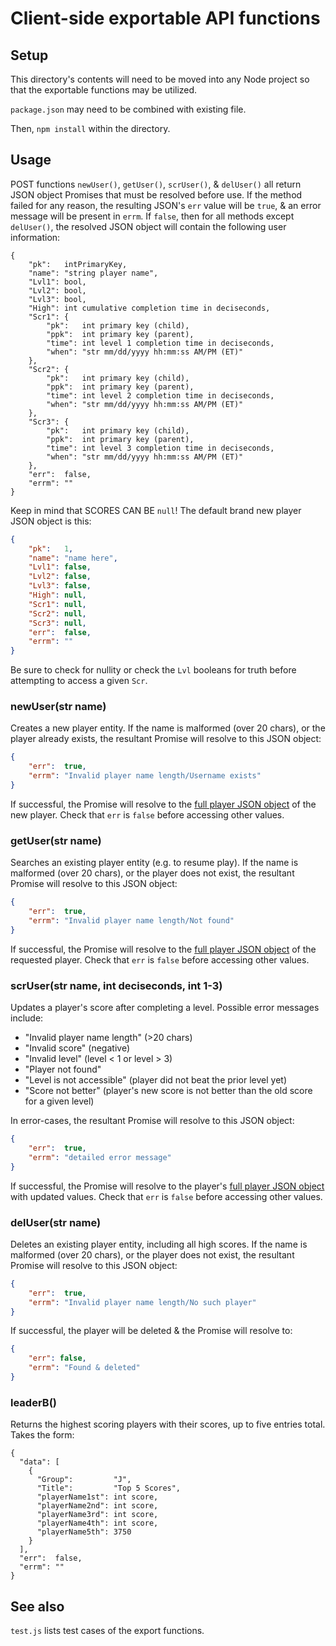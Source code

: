 # Client-side exportable API functions

## Setup 
This directory's contents will need to be moved into any Node project so that the exportable functions may be utilized.

`package.json` may need to be combined with existing file.

Then, `npm install` within the directory.

## Usage
POST functions `newUser()`, `getUser()`, `scrUser()`, & `delUser()` all return JSON object Promises that must be resolved before use.
If the method failed for any reason, the resulting JSON's `err` value will be `true`, & an error message will be present in `errm`.
If `false`, then for all methods except `delUser()`, the resolved JSON object will contain the following user information:

```
{
    "pk":   intPrimaryKey,
    "name": "string player name",
    "Lvl1": bool,
    "Lvl2": bool,
    "Lvl3": bool,
    "High": int cumulative completion time in deciseconds,
    "Scr1": {
        "pk":   int primary key (child),
        "ppk":  int primary key (parent),
        "time": int level 1 completion time in deciseconds,
        "when": "str mm/dd/yyyy hh:mm:ss AM/PM (ET)"
    },
    "Scr2": {
        "pk":   int primary key (child),
        "ppk":  int primary key (parent),
        "time": int level 2 completion time in deciseconds,
        "when": "str mm/dd/yyyy hh:mm:ss AM/PM (ET)"
    },
    "Scr3": {
        "pk":   int primary key (child),
        "ppk":  int primary key (parent),
        "time": int level 3 completion time in deciseconds,
        "when": "str mm/dd/yyyy hh:mm:ss AM/PM (ET)"
    },
    "err":  false,
    "errm": ""
}
```

Keep in mind that SCORES CAN BE `null`! The default brand new player JSON object is this:
```json
{
    "pk":   1,
    "name": "name here",
    "Lvl1": false,
    "Lvl2": false,
    "Lvl3": false,
    "High": null,
    "Scr1": null,
    "Scr2": null,
    "Scr3": null,
    "err":  false,
    "errm": ""
}
```
Be sure to check for nullity or check the `Lvl` booleans for truth before attempting to access a given `Scr`.

### newUser(str name)
Creates a new player entity.
If the name is malformed (over 20 chars), or the player already exists, the resultant Promise will resolve to this JSON object:
```json
{
    "err":  true,
    "errm": "Invalid player name length/Username exists"
}
```
If successful, the Promise will resolve to the [full player JSON object](#Usage) of the new player.
Check that `err` is `false` before accessing other values.

### getUser(str name)
Searches an existing player entity (e.g. to resume play).
If the name is malformed (over 20 chars), or the player does not exist, the resultant Promise will resolve to this JSON object:
```json
{
    "err":  true,
    "errm": "Invalid player name length/Not found"
}
```
If successful, the Promise will resolve to the [full player JSON object](#Usage) of the requested player.
Check that `err` is `false` before accessing other values.

### scrUser(str name, int deciseconds, int 1-3)
Updates a player's score after completing a level.
Possible error messages include:
- "Invalid player name length" (>20 chars)
- "Invalid score" (negative)
- "Invalid level" (level < 1 or level > 3)
- "Player not found"
- "Level is not accessible" (player did not beat the prior level yet)
- "Score not better" (player's new score is not better than the old score for a given level)

In error-cases, the resultant Promise will resolve to this JSON object:
```json
{
    "err":  true,
    "errm": "detailed error message"
}
```
If successful, the Promise will resolve to the player's [full player JSON object](#Usage) with updated values.
Check that `err` is `false` before accessing other values.

### delUser(str name)
Deletes an existing player entity, including all high scores.
If the name is malformed (over 20 chars), or the player does not exist, the resultant Promise will resolve to this JSON object:
```json
{
    "err":  true,
    "errm": "Invalid player name length/No such player"
}
```
If successful, the player will be deleted & the Promise will resolve to:
```json
{
    "err": false,
    "errm": "Found & deleted"
}
```

### leaderB()
Returns the highest scoring players with their scores, up to five entries total. Takes the form:
```
{
  "data": [
    {
      "Group":         "J",
      "Title":         "Top 5 Scores",
      "playerName1st": int score,
      "playerName2nd": int score,
      "playerName3rd": int score,
      "playerName4th": int score,
      "playerName5th": 3750
    }
  ],
  "err":  false,
  "errm": ""
}
```

## See also
`test.js` lists test cases of the export functions.
